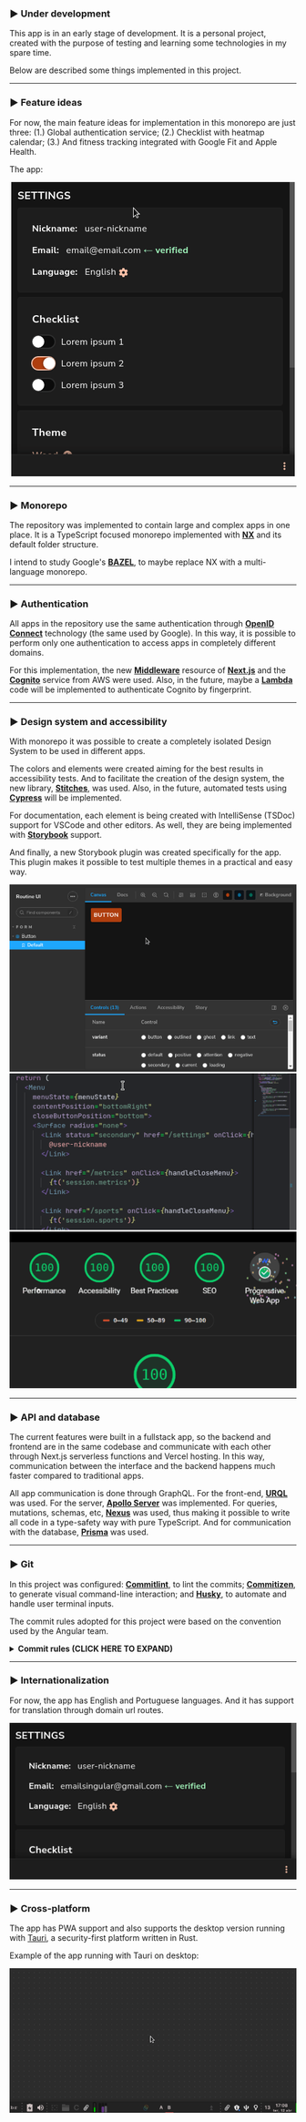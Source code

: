 ### ▶️ Under development

This app is in an early stage of development. It is a personal project, created with the purpose of testing and learning some technologies in my spare time.

Below are described some things implemented in this project.

---

### ▶️ Feature ideas

For now, the main feature ideas for implementation in this monorepo are just three: (1.) Global authentication service; (2.) Checklist with heatmap calendar; (3.) And fitness tracking integrated with Google Fit and Apple Health.

The app:

<div align="center">
  <a href="https://github.com/ronoctua/routine">
    <img alt="Routine app animated screenshot" src="assets/routine.gif" />
  </a>
</div>

---

### ▶️ Monorepo

The repository was implemented to contain large and complex apps in one place. It is a TypeScript focused monorepo implemented with **[NX](https://nx.dev/)** and its default folder structure.

I intend to study Google's **[BAZEL](https://bazel.build/)**, to maybe replace NX with a multi-language monorepo.

---

### ▶️ Authentication

All apps in the repository use the same authentication through **[OpenID Connect](https://en.wikipedia.org/wiki/OpenID)** technology (the same used by Google). In this way, it is possible to perform only one authentication to access apps in completely different domains.

For this implementation, the new **[Middleware](https://nextjs.org/docs/middleware)** resource of **[Next.js](https://nextjs.org/)** and the **[Cognito](https://aws.amazon.com/cognito/)** service from AWS were used. Also, in the future, maybe a **[Lambda](https://aws.amazon.com/lambda/)** code will be implemented to authenticate Cognito by fingerprint.

---

### ▶️ Design system and accessibility

With monorepo it was possible to create a completely isolated Design System to be used in different apps.

The colors and elements were created aiming for the best results in accessibility tests. And to facilitate the creation of the design system, the new library, **[Stitches](https://stitches.dev/)**, was used. Also, in the future, automated tests using **[Cypress](https://www.cypress.io/)** will be implemented.

For documentation, each element is being created with IntelliSense (TSDoc) support for VSCode and other editors. As well, they are being implemented with **[Storybook](https://storybook.js.org/)** support.

And finally, a new Storybook plugin was created specifically for the app. This plugin makes it possible to test multiple themes in a practical and easy way.

<div align="center">
  <a href="https://github.com/ronoctua/routine">
    <img alt="Routine app animated screenshot" src="assets/storybook.gif" />
  </a>
</div>

<div align="center">
  <a href="https://github.com/ronoctua/routine">
    <img alt="Routine app animated screenshot" src="assets/tsdoc.gif" />
  </a>
</div>

<div align="center">
  <a href="https://github.com/ronoctua/routine">
    <img alt="Routine app animated screenshot" src="assets/lighthouse.gif" />
  </a>
</div>

---

### ▶️ API and database

The current features were built in a fullstack app, so the backend and frontend are in the same codebase and communicate with each other through Next.js serverless functions and Vercel hosting. In this way, communication between the interface and the backend happens much faster compared to traditional apps.

All app communication is done through GraphQL. For the front-end, **[URQL](https://formidable.com/open-source/urql/)** was used. For the server, **[Apollo Server](https://github.com/apollographql/apollo-server/tree/main/packages/apollo-server-micro)** was implemented. For queries, mutations, schemas, etc, **[Nexus](https://nexusjs.org/)** was used, thus making it possible to write all code in a type-safety way with pure TypeScript. And for communication with the database, **[Prisma](https://www.prisma.io/)** was used.

---

### ▶️ Git

In this project was configured: **[Commitlint](https://github.com/conventional-changelog/commitlint)**, to lint the commits; **[Commitizen](http://commitizen.github.io/cz-cli/)**, to generate visual command-line interaction; and **[Husky](https://typicode.github.io/husky/#/)**, to automate and handle user terminal inputs.

The commit rules adopted for this project were based on the convention used by the Angular team.

<details>

<summary><b>Commit rules (CLICK HERE TO EXPAND)</b></summary>

<div align="center">
  <a href="https://github.com/ronoctua/routine">
    <img alt="Routine app animated screenshot" src="assets/git.gif" />
  </a>
</div>

##### MESSAGE FORMAT

Each commit message consists of a **header**, a **body** and a **footer**. The header has a special format that includes a **type**, a **scope** and a **subject**:

```text
<type>(<optional_scope>): <subject>
<BLANK LINE>
<optional_body>
<BLANK LINE>
<optional_footer>
```

The **header** is mandatory, the **scope** of the header is optional, and the commit message cannot be longer than 100 characters.

##### REVERT

If the commit reverts a previous commit, it should begin with `revert: `, followed by the header of the reverted commit. In the body it should say: `This reverts commit <hash>.`, where the hash is the SHA of the commit being reverted.

##### TYPE

Must be one of the following:

- **revert:** Reverts a previous commit
- **feat:** A new feature
- **fix:** A bug fix
- **docs:** Documentation only changes
- **style:** Changes that do not affect the meaning of the code (white-space, formatting, missing semi-colons, etc)
- **refactor:** A code change that neither fixes a bug nor adds a feature
- **perf:** A code change that improves performance
- **test:** Adding missing or correcting existing tests
- **chore:** Changes to the build process or auxiliary tools and libraries such as documentation generation

##### SCOPE

The scope could be anything specifying place of the commit change. For example `$location`, `$browser`, `$compile`, `$rootScope`, `ngHref`, `ngClick`, `ngView`, etc...

You can use `*` when the change affects more than a single scope.

##### SUBJECT

The subject contains succinct description of the change:

- use the imperative, present tense: "change" not "changed" nor "changes"
- don't capitalize first letter
- no dot (.) at the end

##### BODY

Just as in the subject, use the imperative, present tense: "change" not "changed" nor "changes". The body should include the motivation for the change and contrast this with previous behavior.

##### FOOTER

The footer should contain any information about **Breaking Changes** and is also the place to reference **[GitHub issues that this commit closes](https://docs.github.com/issues/tracking-your-work-with-issues/linking-a-pull-request-to-an-issue)**, example: `close #123`

Breaking Changes should start with the word `BREAKING CHANGE:` with a space or two newlines. The rest of the commit message is then used for this.

</details>

---

### ▶️ Internationalization

For now, the app has English and Portuguese languages. And it has support for translation through domain url routes.

<div align="center">
  <a href="https://github.com/ronoctua/routine">
    <img alt="Routine app animated screenshot" src="assets/i18n.gif" />
  </a>
</div>

---

### ▶️ Cross-platform

The app has PWA support and also supports the desktop version running with [Tauri](https://tauri.studio/), a security-first platform written in Rust.

Example of the app running with Tauri on desktop:

<div align="center">
  <a href="https://github.com/ronoctua/routine">
    <img alt="Routine app animated screenshot" src="assets/desktop.gif" />
  </a>
</div>
